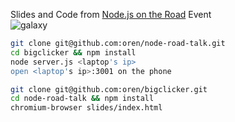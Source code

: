 Slides and Code from [Node.js on the Road](https://www.joyent.com/noderoad) Event  
![galaxy](http://cdn-images.9cloud.us/8/the-hitchh_1652808886.jpg)

```bash
git clone git@github.com:oren/node-road-talk.git
cd bigclicker && npm install
node server.js <laptop's ip>
open <laptop's ip>:3001 on the phone

git clone git@github.com:oren/bigclicker.git
cd node-road-talk && npm install
chromium-browser slides/index.html
```
